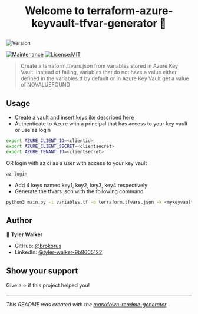 <h1 align="center">

Welcome to terraform-azure-keyvault-tfvar-generator 👋

</h1>
<p>
<img alt="Version" src="https://img.shields.io/badge/version-0.0.1-blue.svg?cacheSeconds=2592000" />

<a href="https://github.com/brokorus/terraform-azure-keyvault-tfvar-generator/graphs/commit-activity" target="_blank"><img alt="Maintenance" src="https://img.shields.io/badge/Maintained%3F-yes-green.svg" /></a>
<a href="None" target="_blank"><img alt="License:MIT" src="https://img.shields.io/badge/License-MIT-yellow.svg" /></a>

</p>

> Create a terraform.tfvars.json from variables stored in Azure Key Vault. Instead of failing, variables that do not have a value either defined in the variables.tf by default or in Azure Key Vault get a value of NOVALUEFOUND



## Usage
* Create a vault and insert keys ike described [here](https://docs.microsoft.com/en-us/azure/key-vault/secrets/quick-create-python?tabs=cmd)
* Authenticate to Azure with a principal that has access to your key vault or use az login

```sh
export AZURE_CLIENT_ID=<clientid>
export AZURE_CLIENT_SECRET=<clientsecret>
export AZURE_TENANT_ID=<clientsecret>
```

OR login with az ci as a user with access to your key vault

```sh
az login
```

* Add 4 keys named key1, key2, key3, key4 respectively
* Generate the tfvars json with the following command

```sh
python3 main.py -i variables.tf -o terraform.tfvars.json -k <mykeyvault>

```


## Author
👤 **Tyler Walker**


* GitHub: [@brokorus](https://github.com/{github_username})
* LinkedIn: [@tyler-walker-9b8605122](https://linkedin.com/in/{author_linkedin_username})




## Show your support
Give a ⭐️ if this project helped you!



---
_This README was created with the [markdown-readme-generator](https://github.com/pedroermarinho/markdown-readme-generator)_
